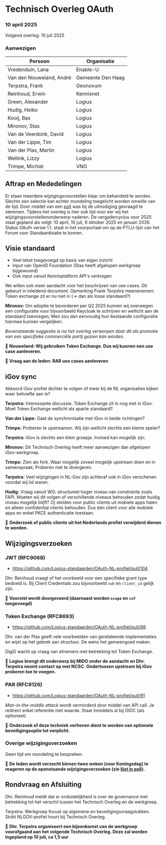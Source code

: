 # Technisch Overleg OAuth

### 10 april 2025

Volgend overleg: 10 juli 2025

### Aanwezigen

| Persoon                  | Organisatie       |
|--------------------------|-------------------|
| Vredenduin, Lana         | Enable-U          |
| Van den Nouweland, André | Gemeente Den Haag |
| Terpstra, Frank          | Geonovum          |
| Reinhoud, Erwin          | Kennisnet         |
| Green, Alexander         | Logius            |
| Hudig, Heiko             | Logius            |
| Kooij, Bas               | Logius            |
| Mironov, Stas            | Logius            |
| Van de Veerdonk, David   | Logius            |
| Van der Lippe, Tim       | Logius            |
| Van der Plas, Martin     | Logius            |
| Wellink, Lizzy           | Logius            |
| Trimpe, Michiel          | VNG               |

## Aftrap en Mededelingen

Er staan meerdere wijzigingsvoorstellen klaar om behandeld te worden. Slechts een selectie kan echter mondeling toegelicht worden omwille van de tijd. Door middel van een [poll](https://github.com/Logius-standaarden/OAuth-NL-profiel/discussions/103) was bij de uitnodiging gevraagd te stemmen. Tijdens het overleg is hier ook tijd voor eer wij het wijzigingsvoorstellenonderwerp naderen.
De vergadercyclus voor 2025 staat gepland als volgt: 10 april, 10 juli, 9 oktober 2025 en januari 2026.
Status OAuth versie 1.1. staat in het voorportaal om op de PTLU-lijst van het Forum voor Standaardisatie te komen. 

## Visie standaard

- Veel tekst toegevoegd op basis van eigen inzicht
- Input van OpenID Foundation (Stas heeft afgelopen werkgroep bijgewoond)
- Ook input vanuit Kennisplatform API's verkregen

We willen ook meer aandacht voor het beschrijven van use cases. Dit gebeurt in inleidend document.
Opmerking Frank Terpstra meenenemen: Token exchange zit er nu niet in (-> dan als losse standaard?)

**Mironov:** Om adoptie te bevorderen per Q2 2025 kunnen wij overwegen een configuratie voor bijvoorbeeld Keycloak te schrijven en wellicht aan de standaard toevoegen; Men zou dan eenvoudig hun bestaande configuratie hiermee kunnen vergelijken.

_Bovenstaande suggestie is na het overleg verworpen daar dit als promotie van een specifieke commerciële partij gezien kan worden._

:pushpin: **Nouweland: Wij gebruiken Token Exchange. Dus wij kunnen een use case aanleveren.**

:pushpin: **Vraag aan de leden: RAR use cases aanleveren**

## iGov sync

Akkoord iGov profiel dichter te volgen of meer bij de NL organisaties kijken waar behoefte aan is?

**Terpstra:** Interessante discussie. Token Exchange zit in nog niet in iGov. Moet Token Exchange wellicht als aparte standaard?

**Van der Lippe:** Gaat de synchronisatie met iGov in beide richtingen?

**Trimpe:** Proberen te upstreamen. Wij zijn wellicht slechts een kleine speler?

**Terpstra:** iGov is slechts een klein groepje. Invloed kan mogelijk zijn.

**Mironov:** Dit Technisch Overleg heeft meer aanwezigen dan afgelopen iGov-werkgroep.

**Trimpe:** Zien als fork. Waar mogelijk zoveel mogelijk upstream doen en in samenspraak; Proberen niet te divergeren.

**Terpstra:** Veel wijzigingen in NL-Gov zijn achteraf ook in iGov verschenen voordat wij lid waren.

**Hudig:** Vraag vanuit WG: structureel hoger niveau van constraints zoals FAPI. Moeten wij dit volgen of verschillende niveaus behouden zodat huidig niveau mogelijk blijft? Zij stelden voor public clients uit mobiele apps halen en alleen confidential clients behouden. Dus één client voor alle mobiele apps en enkel PKCE authenticatie toestaan.

:pushpin: **Onderzoek of public clients uit het Nederlands profiel verwijderd dienen te worden.**

## Wijzigingsverzoeken

### JWT (RFC9068)

- https://github.com/Logius-standaarden/OAuth-NL-profiel/pull/104

Dhr. Reinhoud vraagt of het voorbeeld voor een specifieke grant type bedoeld is. Bij Client Credentials zou bijvoorbeeld `sub` en `client_id` gelijk zijn.

:pushpin: **Voorstel wordt doorgevoerd (daarnaast worden `scope` en `cnf` toegevoegd)**

### Token Exchange (RFC8693)

- https://github.com/Logius-standaarden/OAuth-NL-profiel/pull/98

Dhr. van der Plas geeft vele voorbeelden van gerelateerde implementaties en wijst op het gebrek aan structuur. De wens het gemeengoed maken.

DigiD wacht op vraag van afnemers met betrekking tot Token Exchange.

:pushpin: **Logius brengt dit onderwerp bij MIDO onder de aandacht en Dhr. Terpstra neemt contact op met NCSC. Ondertussen upstream bij iGov proberen toe te voegen.**

### PAR (RFC9126)

- https://github.com/Logius-standaarden/OAuth-NL-profiel/pull/91

_Man-in-the-middle attack_ wordt verminderd door middel van API call. Je redirect enkel referentie niet waarde. Staat inmiddels al bij OIDC (als optioneel).

:pushpin: **Onderzoek of deze techniek verheven dient te worden van optionele beveiligingsoptie tot verplicht.**

### Overige wijzigingsverzoeken

Geen tijd om mondeling te bespreken.

:pushpin: **De leden wordt verzocht binnen twee weken (voor Koningsdag) te reageren op de openstaande wijzigingsverzoeken (zie [lijst in poll](https://github.com/Logius-standaarden/OAuth-NL-profiel/discussions/103)).**

## Rondvraag en Afsluiting

Dhr. Reinhoud meldt dat er onduidelijkheid is over de governance met betrekking tot het verschil tussen het Technisch Overleg en de werkgroep.

Terpstra: Werkgroep focust op algemene en beveiligingsvraagstukken. Strikt NLGOV-profiel hoort bij Technisch Overleg.

:pushpin: **Dhr. Terpstra organiseert een bijeenkomst van de werkgroep voorafgaand aan het volgende Technisch Overleg. Deze zal worden ingepland op 10 juli, ca 1,5 uur**
